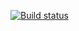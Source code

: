 [![Build status](https://ci.appveyor.com/api/projects/status/jex26rxd0e5ybjms?svg=true)](https://ci.appveyor.com/project/holllygun/async-await)